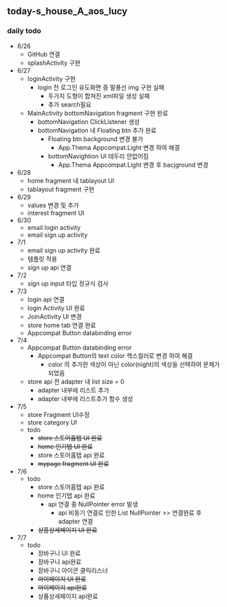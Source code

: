 ## today-s_house_A_aos_lucy

### daily todo

- 6/26
  - GitHub 연결
  - splashActivity 구현
- 6/27
  - loginActivity 구현
    - login 전 로그인 유도화면 중 말풍선 img 구현 실패
      - 두가지 도형이 합쳐진 xml파일 생성 실패
      - 추가 search필요
  - MainActivity bottomNavigation fragment 구현 완료
    - bottomNavigation ClickListener 생성
    - bottomNavigation 내 Floating btn 추가 완료
      - Floating btn background 변경 불가
        - App.Thema Appcompat.Light 변경 하여 해결
      - bottomNavightion UI 테두리 안없어짐
        - App.Thema Appcompat.Light 변경 후 bacjground 변경
- 6/28
  - home fragment 내 tablayout UI
  - tablayout fragment 구현
- 6/29
  - values 변경 및 추가
  - interest fragment UI
- 6/30
  - email login activity
  - email sign up activity
- 7/1
  - email sign up activity 완료
  - 템플릿 적용
  - sign up api 연결 
- 7/2
  - sign up input 타입 정규식 검사
- 7/3
  - login api 연결
  - login Activity UI 완료
  - JoinActivity UI 변경
  - store home tab 연결 완료
  - Appcompat Button databinding error
- 7/4
  - Appcompat Button databinding error
    - Appcompat Button의 text color 헥스컬러로 변경 하여 해결
      - color 의 추가한 색상이 아닌 color(night)의 색상을 선택하여 문제가 되었음
  - store api 전 adapter 내 list size = 0
    - adapter 내부에 리스트 추가
    - adapter 내부에 리스트추가 함수 생성
- 7/5
  - store Fragment UI수정
  - store category UI
  - todo
    - ~~store 스토어홈탭 UI 완료~~
    - ~~home 인기탭 UI 완료~~
    - store 스토어홈탭 api 완료
    - ~~mypage fragment UI 완료~~
- 7/6
  - todo
    - store 스토어홈탭 api 완료
    - home 인기탭 api 완료
      - api 연결 중 NullPointer error 발생
        - api 비동기 연결로 인한 List NullPointer >> 연결완료 후 adapter 연결 
    - ~~상품상세페이지 UI 완료~~
- 7/7
  - todo
    - 장바구니 UI 완료
    - 장바구니 api완료
    - 장바구니 아이콘 클릭리스너
    - ~~마이페이지 UI 완료~~
    - ~~마이페이지 api완료~~
    - 상품상세페이지 api완료